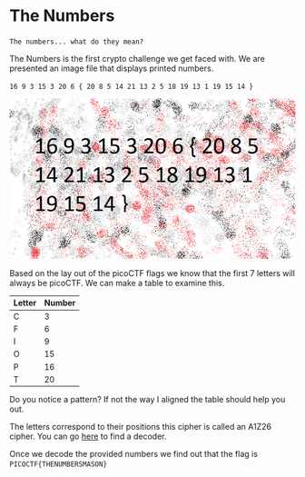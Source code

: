 # The Numbers

`The numbers... what do they mean?`

The Numbers is the first crypto challenge we get faced with. We are presented an image file that displays printed numbers.

`16 9 3 15 3 20 6 { 20 8 5 14 21 13 2 5 18 19 13 1 19 15 14 }`

![the_numbers.png - "16 9 3 15 3 20 6 { 20 8 5 14 21 13 2 5 18 19 13 1 19 15 14 }"](the_numbers.png)

Based on the lay out of the picoCTF flags we know that the first 7 letters will always be picoCTF. We can make a table to examine this.

Letter | Number
------ | ------
C | 3
F | 6
I | 9
O | 15
P | 16
T | 20

Do you notice a pattern? If not the way I aligned the table should help you out.

The letters correspond to their positions this cipher is called an A1Z26 cipher. You can go [here](https://cryptii.com/) to find a decoder.

Once we decode the provided numbers we find out that the flag is `PICOCTF{THENUMBERSMASON}`
